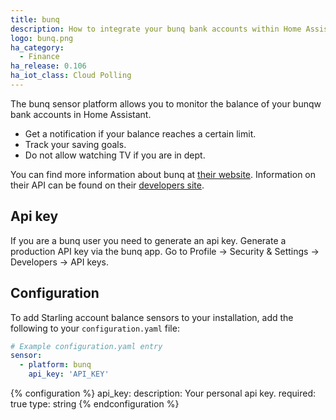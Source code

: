 ```yaml
---
title: bunq
description: How to integrate your bunq bank accounts within Home Assistant.
logo: bunq.png
ha_category:
  - Finance
ha_release: 0.106
ha_iot_class: Cloud Polling
---
```


The bunq sensor platform allows you to monitor the balance of your bunqw bank accounts in Home Assistant.

* Get a notification if your balance reaches a certain limit.
* Track your saving goals.
* Do not allow watching TV if you are in dept.

You can find more information about bunq at [their website](https://www.bunq.com). Information on their API can be found on their [developers site](https://doc.bunq.com).

## Api key

If you are a bunq user you need to generate an api key. Generate a production API key via the bunq app. Go to Profile → Security & Settings → Developers → API keys. 

## Configuration

To add Starling account balance sensors to your installation, add the following to your `configuration.yaml` file:
```yaml
# Example configuration.yaml entry
sensor:
  - platform: bunq
    api_key: 'API_KEY'
```

{% configuration %}
api_key:
  description: Your personal api key.
  required: true
  type: string
{% endconfiguration %}
